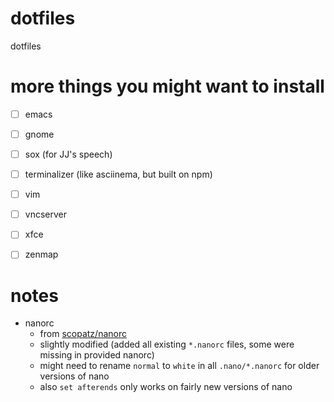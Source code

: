 #   dotfiles
dotfiles

#   more things you might want to install
*   [ ] emacs
*   [ ] gnome
*   [ ] sox (for JJ's speech)
*   [ ] terminalizer (like asciinema, but built on npm)
*   [ ] vim
*   [ ] vncserver
*   [ ] xfce
*   [ ] zenmap


#   notes
*   nanorc
    *   from [scopatz/nanorc](https://github.com/scopatz/nanorc)
    *   slightly modified (added all existing `*.nanorc` files, some were missing in provided nanorc)
    *   might need to rename `normal` to `white` in all `.nano/*.nanorc` for older versions of nano
    *   also `set afterends` only works on fairly new versions of nano
